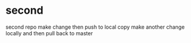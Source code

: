# second
second repo
make change then push to local copy
make another change locally and then pull back to master
